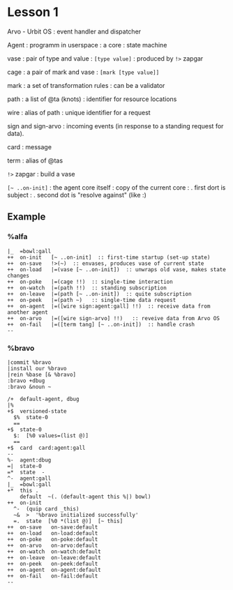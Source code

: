# Lesson 1

Arvo - Urbit OS
: event handler and dispatcher

Agent
: programm in userspace
: a core
: state machine

vase
: pair of type and value
: `[type value]`
: produced by `!>` zapgar


cage
: a pair of mark and vase
: `[mark [type value]]`

mark
: a set of transformation rules
: can be a validator

path
: a list of @ta (knots)
: identifier for resource locations

wire
: alias of path
: unique identifier for a request

sign and sign-arvo 
: incoming events (in response to a standing request for data).

card
: message

term
: alias of @tas

`!>` zapgar
: build a vase

`[~ ..on-init]`
: the agent core itself
: copy of the current core
: . first dort is subject
: . second dot is "resolve against" (like :)


## Example

### %alfa

```hoon
|_  =bowl:gall 
++  on-init   [~ ..on-init]  :: first-time startup (set-up state)
++  on-save   !>(~)  :: envases, produces vase of current state
++  on-load   |=(vase [~ ..on-init])  :: unwraps old vase, makes state changes
++  on-poke   |=(cage !!)  :: single-time interaction
++  on-watch  |=(path !!)  :: standing subscription
++  on-leave  |=(path [~ ..on-init])  :: quite subscription
++  on-peek   |=(path ~)   :: single-time data request
++  on-agent  |=([wire sign:agent:gall] !!)  :: receive data from another agent
++  on-arvo   |=([wire sign-arvo] !!)   :: reveive data from Arvo OS
++  on-fail   |=([term tang] [~ ..on-init])  :: handle crash
--
```


### %bravo

```dojo
|commit %bravo
|install our %bravo
|rein %base [& %bravo]
:bravo +dbug
:bravo &noun ~
```

```hoon
/+  default-agent, dbug
|%
+$  versioned-state
  $%  state-0
  ==
+$  state-0
  $:  [%0 values=(list @)]
  ==
+$  card  card:agent:gall
--
%-  agent:dbug
=|  state-0
=*  state  -
^-  agent:gall
|_  =bowl:gall
+*  this .
    default  ~(. (default-agent this %|) bowl)
++  on-init
  ^-  (quip card _this)
  ~&  >  '%bravo initialized successfully'
  =.  state  [%0 *(list @)]  [~ this]
++  on-save   on-save:default
++  on-load   on-load:default
++  on-poke   on-poke:default
++  on-arvo   on-arvo:default
++  on-watch  on-watch:default
++  on-leave  on-leave:default
++  on-peek   on-peek:default
++  on-agent  on-agent:default
++  on-fail   on-fail:default
--
```
